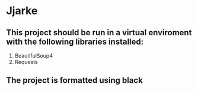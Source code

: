 # Jjarke

## This project should be run in a virtual enviroment with the following libraries installed:

1. BeautifulSoup4
2. Requests

## The project is formatted using black
